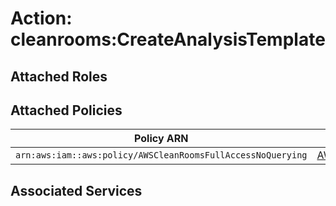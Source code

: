 # Action: cleanrooms:CreateAnalysisTemplate

## Attached Roles

## Attached Policies

| Policy ARN | Policy Name |
|------------|-------------|
| `arn:aws:iam::aws:policy/AWSCleanRoomsFullAccessNoQuerying` | [AWSCleanRoomsFullAccessNoQuerying](../policies.md#awscleanroomsfullaccessnoquerying) |

## Associated Services

